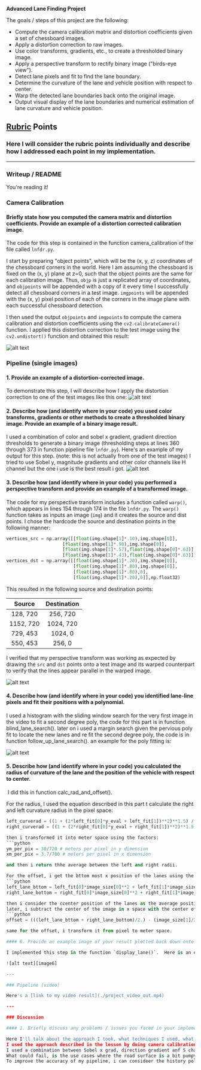 **Advanced Lane Finding Project**

The goals / steps of this project are the following:

* Compute the camera calibration matrix and distortion coefficients given a set of chessboard images.
* Apply a distortion correction to raw images.
* Use color transforms, gradients, etc., to create a thresholded binary image.
* Apply a perspective transform to rectify binary image ("birds-eye view").
* Detect lane pixels and fit to find the lane boundary.
* Determine the curvature of the lane and vehicle position with respect to center.
* Warp the detected lane boundaries back onto the original image.
* Output visual display of the lane boundaries and numerical estimation of lane curvature and vehicle position.

[//]: # (Image References)

[image1]: ./output_images/undist_example.png "Undistorted"
[image2]: ./output_images/test_img_example.jpg "Road Transformed"
[image3]: ./output_images/threshold_example.jpg "Binary Example"
[image4]: ./output_images/warp_example.jpg "Warp Example"
[image5]: ./output_images/poly_fit_example.jpg "Fit Visual"
[image6]: ./output_images/result_example.jpg "Output"
[video1]: ./project_video_out.mp4 "Video"

## [Rubric](https://review.udacity.com/#!/rubrics/571/view) Points

### Here I will consider the rubric points individually and describe how I addressed each point in my implementation.  

---

### Writeup / README

You're reading it!

### Camera Calibration

#### Briefly state how you computed the camera matrix and distortion coefficients. Provide an example of a distortion corrected calibration image.

The code for this step is contained in the function camera_calibration of the file called `lnfdr.py`.  

I start by preparing "object points", which will be the (x, y, z) coordinates of the chessboard corners in the world. Here I am assuming the chessboard is fixed on the (x, y) plane at z=0, such that the object points are the same for each calibration image.  Thus, `objp` is just a replicated array of coordinates, and `objpoints` will be appended with a copy of it every time I successfully detect all chessboard corners in a test image.  `imgpoints` will be appended with the (x, y) pixel position of each of the corners in the image plane with each successful chessboard detection.  

I then used the output `objpoints` and `imgpoints` to compute the camera calibration and distortion coefficients using the `cv2.calibrateCamera()` function.  I applied this distortion correction to the test image using the `cv2.undistort()` function and obtained this result: 

![alt text][image1]

### Pipeline (single images)

#### 1. Provide an example of a distortion-corrected image.

To demonstrate this step, I will describe how I apply the distortion correction to one of the test images like this one:
![alt text][image2]

#### 2. Describe how (and identify where in your code) you used color transforms, gradients or other methods to create a thresholded binary image. Provide an example of a binary image result.

I used a combination of color and  sobel x gradient, gradient direction thresholds to generate a binary image (thresholding steps at lines 360 through 373 in function pipeline file `lnfdr.py`).  Here's an example of my output for this step.  (note: this is not actually from one of the test images)
I tried to use Sobel y, magnitude gradients and other color channels like H channel but the one i use is the best result i got.
![alt text][image3]

#### 3. Describe how (and identify where in your code) you performed a perspective transform and provide an example of a transformed image.

The code for my perspective transform includes a function called `warp()`, which appears in lines 154 through 174 in the file `lnfdr.py`.  The `warp()` function takes as inputs an image (`img`) and it creates the source and dist points.  I chose the hardcode the source and destination points in the following manner:

```python
vertices_src = np.array([[float(img.shape[1]*.10),img.shape[0]], 
					 [float(img.shape[1]*.90),img.shape[0]],
					 [float(img.shape[1]*.57),float(img.shape[0]*.63)],
					 [float(img.shape[1]*.43),float(img.shape[0]*.63)]],np.float32)
vertices_dst = np.array([[float(img.shape[1]*.20),img.shape[0]], 
						 [float(img.shape[1]*.80),img.shape[0]],
						 [float(img.shape[1]*.80),0],
						 [float(img.shape[1]*.20),0]],np.float32)
```

This resulted in the following source and destination points:

| Source        | Destination   | 
|:-------------:|:-------------:| 
| 128, 720      | 256, 720      | 
| 1152, 720     | 1024, 720     |
| 729, 453      | 1024, 0       |
| 550, 453      | 256, 0        |

I verified that my perspective transform was working as expected by drawing the `src` and `dst` points onto a test image and its warped counterpart to verify that the lines appear parallel in the warped image.

![alt text][image4]

#### 4. Describe how (and identify where in your code) you identified lane-line pixels and fit their positions with a polynomial.

I used a histogram with the sliding window search for the very first image in the video to fit a second degree poly, the code for this part is in function blind_lane_search(). 
later on i used a margin search given the pervious poly fit to locate the new lanes and re fit the second degree poly, the code is in function follow_up_lane_search().
an example for the poly fitting is:

![alt text][image5]

#### 5. Describe how (and identify where in your code) you calculated the radius of curvature of the lane and the position of the vehicle with respect to center.
​​ 
I did this in function calc_rad_and_offset().

For the radius, I used the equation described in this part t calculate the right and left curvature radius in the pixel space:

```python
left_curverad = ((1 + (2*left_fit[0]*y_eval + left_fit[1])**2)**1.5) / np.absolute(2*left_fit[0])
right_curverad = ((1 + (2*right_fit[0]*y_eval + right_fit[1])**2)**1.5) / np.absolute(2*right_fit[0])

then i transformed it into meter space using the factors:
```python
ym_per_pix = 30/720 # meters per pixel in y dimension
xm_per_pix = 3.7/700 # meters per pixel in x dimension

and then i return thhe average between the left and right radii.

For the offset, i get the bttom most x position of the lanes using the poly like:
```python
left_lane_bttom = left_fit[0]*image_size[0]**2 + left_fit[1]*image_size[0] + left_fit[2]
right_lane_bottom = right_fit[0]*image_size[0]**2 + right_fit[1]*image_size[0] + right_fit[2]

then i consider the ccenter position of the lanes as the average position between the 2 positions left_lane_bttom and right_lane_bottom.
later, i subtract the center of the image in x space with the center of the lanes to calculate the offset:
```python
offset = (((left_lane_bttom + right_lane_bottom)/2.) - (image_size[1]/2.)) * xm_per_pix

same for the offset, i transform it from pixel to meter space.

#### 6. Provide an example image of your result plotted back down onto the road such that the lane area is identified clearly.

I implemented this step in the function `display_lane()`.  Here is an example of my result on a test image:

![alt text][image6]

---

### Pipeline (video)

Here's a [link to my video result](./project_video_out.mp4)

---

### Discussion

#### 1. Briefly discuss any problems / issues you faced in your implementation of this project.  Where will your pipeline likely fail?  What could you do to make it more robust?

Here I'll talk about the approach I took, what techniques I used, what worked and why, where the pipeline might fail and how I might improve it if I were going to pursue this project further.  
I used the approach described in the lesson by doing camera calibration, undistortion, gradient and color thresholding, and perspective transform to find the lanes.
I used a combination between Sobel x grad, direction gradient anf S channel thresholds to accurately find the lanes.
What could fail, is the use cases where the road surface is a bit pumpy as well as when the vehicle is changing lanes.
To improve the accuracy of my pipeline, i can consideer the history poly fitting to average the current one to smot in the lanes, radius and offset.


